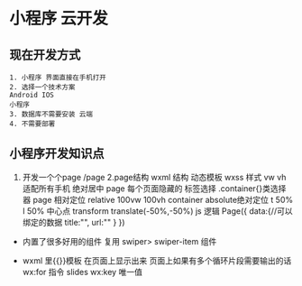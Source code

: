 # 小程序 云开发


## 现在开发方式
    1. 小程序 界面直接在手机打开
    2. 选择一个技术方案 
    Android IOS
    小程序
    3. 数据库不需要安装 云端
    4. 不需要部署

## 小程序开发知识点
  1. 开发一个个page
  /page
  2.page结构
    wxml 结构
      动态模板
    wxss 样式
      vw vh 适配所有手机
      绝对居中
      page  每个页面隐藏的 标签选择
        .container{}类选择器
      page 相对定位 relative 100vw 100vh
      container absolute绝对定位
          t 50% l 50% 中心点
      transform translate(-50%,-50%)
      js  逻辑
          Page({
            data:{//可以绑定的数据
              title:"",
              url:""
            }
          })

- 内置了很多好用的组件
  复用
  swiper> swiper-item 组件

- wxml 里{{}}模板
    在页面上显示出来
    页面上如果有多个循环片段需要输出的话
    wx:for  指令  slides   wx:key  唯一值